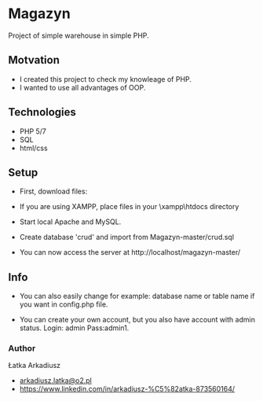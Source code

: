 

# Magazyn


Project of simple warehouse in simple PHP.

## Motvation

  - I created this project to check my knowleage of PHP.
  - I wanted to use all advantages of OOP.

## Technologies

 - PHP 5/7
 - SQL
 - html/css

## Setup

 -  First, download files:
 
 - If you are using XAMPP, place files in your \xampp\htdocs directory
 
 - Start local Apache and MySQL.
 
 - Create database 'crud' and import from Magazyn-master/crud.sql
 
 - You can now access the server at http://localhost/magazyn-master/

 
## Info
 - You can also easily change for example: database name or table name if you want in config.php file.
 
- You can create your own account, but you also have account with admin status. Login: admin Pass:admin1.

### Author
Łatka Arkadiusz 
 - arkadiusz.latka@o2.pl
 - https://www.linkedin.com/in/arkadiusz-%C5%82atka-873560164/
